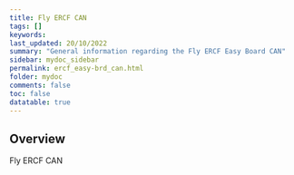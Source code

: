 ```yaml
---
title: Fly ERCF CAN
tags: []
keywords: 
last_updated: 20/10/2022
summary: "General information regarding the Fly ERCF Easy Board CAN"
sidebar: mydoc_sidebar
permalink: ercf_easy-brd_can.html
folder: mydoc
comments: false
toc: false
datatable: true
---
```

## Overview 
Fly ERCF CAN